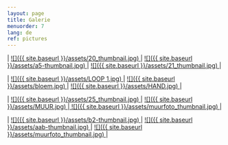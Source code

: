 ```yaml
---
layout: page
title: Galerie
menuorder: 7
lang: de
ref: pictures
---
```


| <a href="/assets/20.JPG"> ![]({{ site.baseurl }}/assets/20_thumbnail.jpg) </a> | <a href="/assets/a5.jpg"> ![]({{ site.baseurl }}/assets/a5-thumbnail.jpg) </a> | <a href="/assets/21.JPG">  ![]({{ site.baseurl }}/assets/21_thumbnail.jpg) </a> |

| <a href="/assets/LOOP.JPG"> ![]({{ site.baseurl }}/assets/LOOP 1.jpg) </a> | <a href="/assets/BLOEM 1.JPG"> ![]({{ site.baseurl }}/assets/bloem.jpg) </a> | <a href="/assets/HAND 1.JPG">![]({{ site.baseurl }}/assets/HAND.jpg) </a> |

|  <a href="/assets/25.jpg">  ![]({{ site.baseurl }}/assets/25_thumbnail.jpg) </a> | <a href="/assets/MUUR 1.JPG"> ![]({{ site.baseurl }}/assets/MUUR.jpg) </a>|<a href="/assets/muurfoto.jpg"> ![]({{ site.baseurl }}/assets/muurfoto_thumbnail.jpg) </a>|

| <a href="/assets/b2.jpg"> ![]({{ site.baseurl }}/assets/b2-thumbnail.jpg) </a> | <a href="/assets/aab.jpg"> ![]({{ site.baseurl }}/assets/aab-thumbnail.jpg) </a> | <a href="/assets/muurfoto.jpg">  ![]({{ site.baseurl }}/assets/muurfoto_thumbnail.jpg) </a> |



